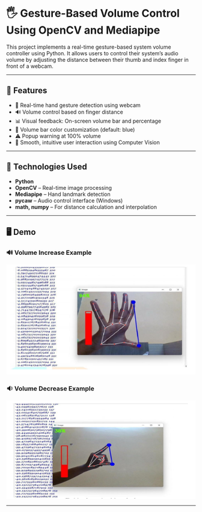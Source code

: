 # 🖐️ Gesture-Based Volume Control Using OpenCV and Mediapipe

This project implements a real-time gesture-based system volume controller using Python. It allows users to control their system’s audio volume by adjusting the distance between their thumb and index finger in front of a webcam.

---

## 📌 Features

- 🎯 Real-time hand gesture detection using webcam
- 🔊 Volume control based on finger distance
- 📊 Visual feedback: On-screen volume bar and percentage
- 🎨 Volume bar color customization (default: blue)
- ⚠️ Popup warning at 100% volume
- 🧠 Smooth, intuitive user interaction using Computer Vision

---

## 🧰 Technologies Used

- **Python**
- **OpenCV** – Real-time image processing
- **Mediapipe** – Hand landmark detection
- **pycaw** – Audio control interface (Windows)
- **math, numpy** – For distance calculation and interpolation

---

## 🖥️ Demo

### 🔊 Volume Increase Example
![Volume Increase](images/volume%20increasre.PNG)

### 🔉 Volume Decrease Example
![Volume Decrease](images/volume%20decrease.PNG)

---

